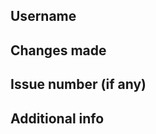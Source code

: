 ## Username
<!-- your username here -->

## Changes made
<!-- describe the changes made by you -->

## Issue number (if any)
<!-- Example #3 -->

## Additional info
